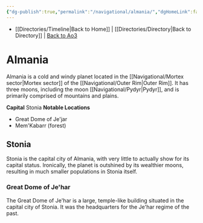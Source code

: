 ```yaml
---
{"dg-publish":true,"permalink":"/navigational/almania/","dgHomeLink":false}
---
```


- [[Directories/Timeline\|Back to Home]] | [[Directories/Directory\|Back to Directory]] | [Back to Ao3](https://archiveofourown.org/works/19334440/chapters/45992584)

# Almania
Almania is a cold and windy planet located in the [[Navigational/Mortex sector\|Mortex sector]] of the [[Navigational/Outer Rim\|Outer Rim]]. It has three moons, including the moon [[Navigational/Pydyr\|Pydyr]], and is primarily comprised of mountains and plains. 

**Capital** Stonia 
**Notable Locations**
- Great Dome of Je'jar
- Mem'Kabarr (forest)

## Stonia
Stonia is the capital city of Almania, with very little to actually show for its capital status. Ironically, the planet is outshined by its wealthier moons, resulting in much smaller populations in Stonia itself.

### Great Dome of Je'har
The Great Dome of Je'har is a large, temple-like building situated in the capital city of Stonia. It was the headquarters for the Je'har regime of the past. 